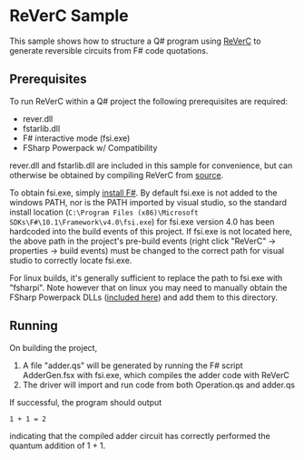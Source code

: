 ﻿# ReVerC Sample

This sample shows how to structure a Q# program using
[ReVerC](https://github.com/msr-quarc/ReVerC) 
to generate reversible circuits from F# code quotations.

## Prerequisites
To run ReVerC within a Q# project the following prerequisites are required:
+ rever.dll
+ fstarlib.dll
+ F# interactive mode (fsi.exe)
+ FSharp Powerpack w/ Compatibility

rever.dll and fstarlib.dll are included in this sample for convenience, but
can otherwise be obtained by compiling ReVerC from 
[source](https://github.com/msr-quarc/ReVerC).

To obtain fsi.exe, simply
[install F#](https://docs.microsoft.com/en-us/dotnet/fsharp/get-started/install-fsharp?tabs=windows).
By default fsi.exe is not added to the windows PATH, nor is the PATH imported by
visual studio, so the standard install location 
(`C:\Program Files (x86)\Microsoft SDKs\F#\10.1\Framework\v4.0\fsi.exe`) 
for fsi.exe version 4.0 has been hardcoded into the build events of this project. 
If fsi.exe is not located here, the above path in the project's pre-build events 
(right click "ReVerC" -> properties -> build events)
must be changed to the correct path for visual studio to correctly locate fsi.exe.

For linux builds, it's generally sufficient to replace the path to fsi.exe with
"fsharpi". Note however that on linux you may need to manually obtain the 
FSharp Powerpack DLLs ([included here](https://github.com/msr-quarc/ReVerC)) and
add them to this directory.

## Running
On building the project,
1. A file "adder.qs" will be generated by running the F# script AdderGen.fsx
   with fsi.exe, which compiles the adder code with ReVerC
2. The driver will import and run code from both Operation.qs and adder.qs

If successful, the program should output
```
1 + 1 = 2
```
indicating that the compiled adder circuit has correctly performed the quantum
addition of 1 + 1.
